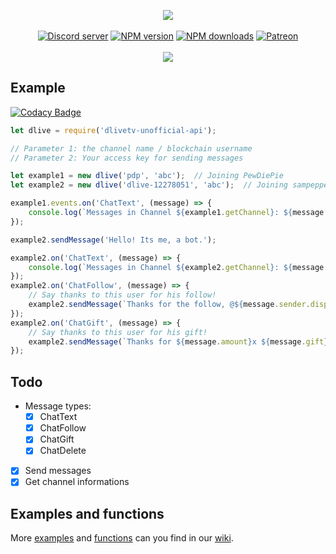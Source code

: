 <p align="center">
    <a href="https://discord.js.org"><img src="https://i.imgur.com/XXdD3AH.png" /></a>
    <br />
    <br />
    <a href="https://discord.gg/hRWra7r"><img src="https://discordapp.com/api/guilds/567034368002883594/embed.png" alt="Discord server" /></a>
    <a href="https://www.npmjs.com/package/dlivetv-unofficial-api"><img src="https://img.shields.io/npm/v/dlivetv-unofficial-api.svg?maxAge=3600" alt="NPM version" /></a>
    <a href="https://www.npmjs.com/package/dlivetv-unofficial-api"><img src="https://img.shields.io/npm/dt/dlivetv-unofficial-api.svg?maxAge=3600" alt="NPM downloads" /></a>
    <a href="https://www.patreon.com/dliveapi"><img src="https://img.shields.io/badge/Donate-Patreon-e85b46.svg" alt="Patreon" /></a>
    <br />
    <br />
    <a href="https://nodei.co/npm/dlivetv-unofficial-api/"><img src="https://nodei.co/npm/dlivetv-unofficial-api.png?compact=true"></a>
</p>

## Example

[![Codacy Badge](https://api.codacy.com/project/badge/Grade/032fc83344624fe699dd5262a13db490)](https://app.codacy.com/app/nikl/dlivetv-unofficial-api?utm_source=github.com&utm_medium=referral&utm_content=timedotcc/dlivetv-unofficial-api&utm_campaign=Badge_Grade_Dashboard)

```js
let dlive = require('dlivetv-unofficial-api');

// Parameter 1: the channel name / blockchain username
// Parameter 2: Your access key for sending messages

let example1 = new dlive('pdp', 'abc');  // Joining PewDiePie
let example2 = new dlive('dlive-12278051', 'abc');  // Joining sampepper

example1.events.on('ChatText', (message) => {
    console.log(`Messages in Channel ${example1.getChannel}: ${message.content}`);
});

example2.sendMessage('Hello! Its me, a bot.');

example2.on('ChatText', (message) => {
    console.log(`Messages in Channel ${example2.getChannel}: ${message.content}`);
});
example2.on('ChatFollow', (message) => {
    // Say thanks to this user for his follow!
    example2.sendMessage(`Thanks for the follow, @${message.sender.displayname}`);
});
example2.on('ChatGift', (message) => {
    // Say thanks to this user for his gift!
    example2.sendMessage(`Thanks for ${message.amount}x ${message.gift}, @${message.sender.displayname}`);
});
```
## Todo

 - Message types:
     - [X] ChatText
	 - [X] ChatFollow
	 - [X] ChatGift
	 - [X] ChatDelete
- [X] Send messages
- [X] Get channel informations

## Examples and functions
	 
More [examples](https://github.com/timedotcc/dlivetv-unofficial-api/wiki/Examples) and [functions](https://github.com/timedotcc/dlivetv-unofficial-api/wiki/Functions) can you find in our [wiki](https://github.com/timedotcc/dlivetv-unofficial-api/wiki).

